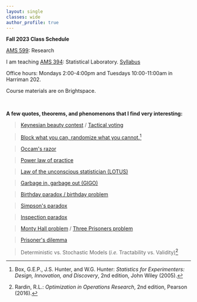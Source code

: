 ```yaml
---
layout: single
classes: wide
author_profile: true
---
```


**Fall 2023 Class Schedule**

[AMS 599](/grad/ams599/): Research

I am teaching [AMS 394](/grad/ams394/): Statistical Laboratory. [Syllabus](_pages/grad/ams394/AMS394_Syllabus_Fall2023.pdf)

Office hours: Mondays 2:00-4:00pm and Tuesdays 10:00-11:00am in Harriman 202.

Course materials are on Brightspace.

<!---

I am teaching [AMS 412](/grad/ams412/): Mathematical Statistics. [Syllabus](_pages/grad/ams412/AMS412_Syllabus_Spring2023.pdf)

Office hours: Tuesdays and Thursdays, 4:00-5:30pm in Harriman 132.

Course materials are on Brightspace.

-->

<br/>

**A few quotes, theorems, and phenomenons that I find very interesting:**
> [Keynesian beauty contest](https://en.wikipedia.org/wiki/Keynesian_beauty_contest) / [Tactical voting](https://en.wikipedia.org/wiki/Tactical_voting)

> [Block what you can, randomize what you cannot.](https://en.wikipedia.org/wiki/Blocking_(statistics))[^1]

> [Occam's razor](https://en.wikipedia.org/wiki/Occam%27s_razor)

> [Power law of practice](https://en.wikipedia.org/wiki/Power_law_of_practice)
 
> [Law of the unconscious statistician (LOTUS)](https://en.wikipedia.org/wiki/Law_of_the_unconscious_statistician)

> [Garbage in, garbage out (GIGO)](https://en.wikipedia.org/wiki/Garbage_in,_garbage_out)

> [Birthday paradox / birthday problem](https://en.wikipedia.org/wiki/Birthday_problem)
 
> [Simpson's paradox](https://en.wikipedia.org/wiki/Simpson%27s_paradox)

> [Inspection paradox](https://en.wikipedia.org/wiki/Renewal_theory#Inspection_paradox)

> [Monty Hall problem](https://en.wikipedia.org/wiki/Monty_Hall_problem) / [Three Prisoners problem](https://en.wikipedia.org/wiki/Three_Prisoners_problem)

> [Prisoner's dilemma](https://en.wikipedia.org/wiki/Prisoner%27s_dilemma)

> Deterministic vs. Stochastic Models (*i.e.* Tractability vs. Validity)[^2]

[^1]: Box, G.E.P., J.S. Hunter, and W.G. Hunter: *Statistics for Experimenters: Design, Innovation, and Discovery*, 2nd edition, John Wiley (2005).

[^2]: Rardin, R.L.: *Optimization in Operations Research*, 2nd edition, Pearson (2016).
